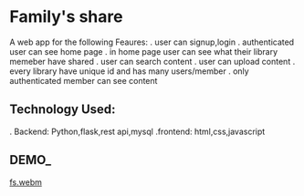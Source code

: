 # Family's share 
A web app for the following Feaures:
 . user can signup,login
 . authenticated user can see home page 
 . in home page user can see what their library memeber have shared
 . user can search content 
 . user can upload content
 . every library have unique id and has many users/member
 . only authenticated member can see content
## Technology Used:
. Backend: Python,flask,rest api,mysql
.frontend: html,css,javascript

## DEMO_


 
[fs.webm](https://user-images.githubusercontent.com/109430048/235299509-738f8c4b-40fc-460c-9e7c-1363bbe9ae53.webm)
